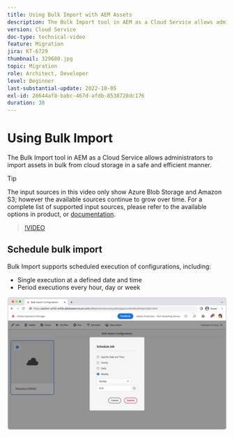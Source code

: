 ```yaml
---
title: Using Bulk Import with AEM Assets
description: The Bulk Import tool in AEM as a Cloud Service allows administrators to import assets in bulk from cloud storage (Azure Blob Storage or Amazon S3) in a safe and efficient manner.
version: Cloud Service
doc-type: technical-video
feature: Migration
jira: KT-6729
thumbnail: 329680.jpg
topic: Migration
role: Architect, Developer
level: Beginner
last-substantial-update: 2022-10-05
exl-id: 28644af8-babc-467d-afdb-8538728dc176
duration: 38
---
```

# Using Bulk Import

The Bulk Import tool in AEM as a Cloud Service allows administrators to import assets in bulk from cloud storage in a safe and efficient manner.

>[!TIP]
>
> The input sources in this video only show Azure Blob Storage and Amazon S3; however the available sources continue to grow over time. For a complete list of supported input sources, please refer to the available options in product, or [documentation](https://experienceleague.adobe.com/docs/experience-manager-cloud-service/content/assets/manage/add-assets.html#bulk-upload).

>[!VIDEO](https://video.tv.adobe.com/v/329680?quality=12&learn=on)

## Schedule bulk import

Bulk Import supports scheduled execution of configurations, including:

+ Single execution at a defined date and time
+ Period executions every hour, day or week

![Bulk import schedule](./assets/bulk-import/schedule.png)
